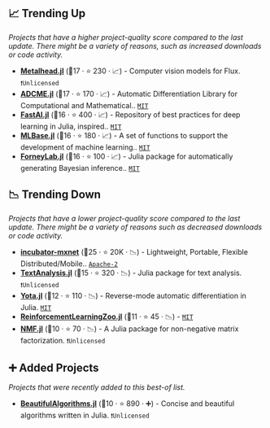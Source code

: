 ## 📈 Trending Up

_Projects that have a higher project-quality score compared to the last update. There might be a variety of reasons, such as increased downloads or code activity._

- <b><a href="https://github.com/FluxML/Metalhead.jl">Metalhead.jl</a></b> (🥇17 ·  ⭐ 230 · 📈) - Computer vision models for Flux. <code>❗Unlicensed</code>
- <b><a href="https://github.com/kailaix/ADCME.jl">ADCME.jl</a></b> (🥇17 ·  ⭐ 170 · 📈) - Automatic Differentiation Library for Computational and Mathematical.. <code><a href="http://bit.ly/34MBwT8">MIT</a></code>
- <b><a href="https://github.com/FluxML/FastAI.jl">FastAI.jl</a></b> (🥈16 ·  ⭐ 400 · 📈) - Repository of best practices for deep learning in Julia, inspired.. <code><a href="http://bit.ly/34MBwT8">MIT</a></code>
- <b><a href="https://github.com/JuliaStats/MLBase.jl">MLBase.jl</a></b> (🥈16 ·  ⭐ 180 · 📈) - A set of functions to support the development of machine learning.. <code><a href="http://bit.ly/34MBwT8">MIT</a></code>
- <b><a href="https://github.com/biaslab/ForneyLab.jl">ForneyLab.jl</a></b> (🥈16 ·  ⭐ 100 · 📈) - Julia package for automatically generating Bayesian inference.. <code><a href="http://bit.ly/34MBwT8">MIT</a></code>

## 📉 Trending Down

_Projects that have a lower project-quality score compared to the last update. There might be a variety of reasons such as decreased downloads or code activity._

- <b><a href="https://github.com/apache/incubator-mxnet">incubator-mxnet</a></b> (🥇25 ·  ⭐ 20K · 📉) - Lightweight, Portable, Flexible Distributed/Mobile.. <code><a href="http://bit.ly/3nYMfla">Apache-2</a></code>
- <b><a href="https://github.com/JuliaText/TextAnalysis.jl">TextAnalysis.jl</a></b> (🥇15 ·  ⭐ 320 · 📉) - Julia package for text analysis. <code>❗Unlicensed</code>
- <b><a href="https://github.com/dfdx/Yota.jl">Yota.jl</a></b> (🥉12 ·  ⭐ 110 · 📉) - Reverse-mode automatic differentiation in Julia. <code><a href="http://bit.ly/34MBwT8">MIT</a></code>
- <b><a href="https://github.com/JuliaReinforcementLearning/ReinforcementLearningZoo.jl">ReinforcementLearningZoo.jl</a></b> (🥇11 ·  ⭐ 45 · 📉) -  <code><a href="http://bit.ly/34MBwT8">MIT</a></code>
- <b><a href="https://github.com/JuliaStats/NMF.jl">NMF.jl</a></b> (🥉10 ·  ⭐ 70 · 📉) - A Julia package for non-negative matrix factorization. <code>❗Unlicensed</code>

## ➕ Added Projects

_Projects that were recently added to this best-of list._

- <b><a href="https://github.com/mossr/BeautifulAlgorithms.jl">BeautifulAlgorithms.jl</a></b> (🥉10 ·  ⭐ 890 · ➕) - Concise and beautiful algorithms written in Julia. <code>❗Unlicensed</code>

